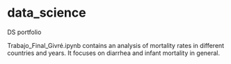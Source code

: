 # data_science
DS portfolio

Trabajo_Final_Givré.ipynb contains an analysis of mortality rates in different countries and years. It focuses on diarrhea and infant mortality in general.
